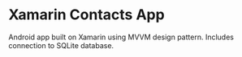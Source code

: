 # Xamarin Contacts App
 Android app built on Xamarin using MVVM design pattern. Includes connection to SQLite database.

